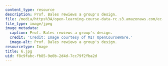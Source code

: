 ```yaml
---
content_type: resource
description: Prof. Bales rewiews a group's design.
file: /media/https%3A/open-learning-course-data-rc.s3.amazonaws.com/ec-s06-practical-electronics-fall-2004/f8c9fabcfb859e0b2d4d7cc79f2fba2d_6.jpg
file_type: image/jpeg
image_metadata:
  caption: Prof. Bales rewiews a group's design.
  credit: 'Credit: Image courtesy of MIT OpenCourseWare.'
  image-alt: Prof. Bales rewiews a group's design.
resourcetype: Image
title: 6.jpg
uid: f8c9fabc-fb85-9e0b-2d4d-7cc79f2fba2d
---
```

